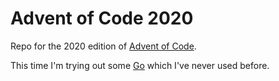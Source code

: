 # Advent of Code 2020

Repo for the 2020 edition of [Advent of Code](https://adventofcode.com).

This time I'm trying out some [Go](https://golang.org/) which I've never used before.
